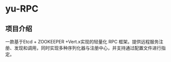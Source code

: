 # yu-RPC
## 项目介绍
一款基于Etcd + ZOOKEEPER +Vert.x实现的轻量化 RPC 框架。提供远程服务注册、发现和调用，同时实现多种序列化器与注册中心，并支持通过配置文件进行指定。
